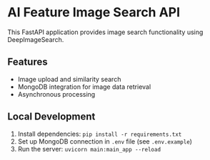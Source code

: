 # AI Feature Image Search API

This FastAPI application provides image search functionality using DeepImageSearch.

## Features
- Image upload and similarity search
- MongoDB integration for image data retrieval
- Asynchronous processing

## Local Development
1. Install dependencies: `pip install -r requirements.txt`
2. Set up MongoDB connection in `.env` file (see `.env.example`)
3. Run the server: `uvicorn main:main_app --reload`
